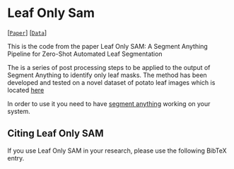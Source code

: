 # Leaf Only Sam

[[`Paper`]()] [[`Data`]()]


This is the code from the paper Leaf Only SAM: A Segment Anything Pipeline for Zero-Shot Automated Leaf Segmentation

The is a series of post processing steps to be applied to the output of Segment Anything to identify only leaf masks.  The method has been developed and tested on a novel dataset of potato leaf images which is located [here](link)

In order to use it you need to have [segment anything](https://github.com/facebookresearch/segment-anything) working on your system.

## Citing Leaf Only SAM

If you use Leaf Only SAM in your research, please use the following BibTeX entry.

```

```
